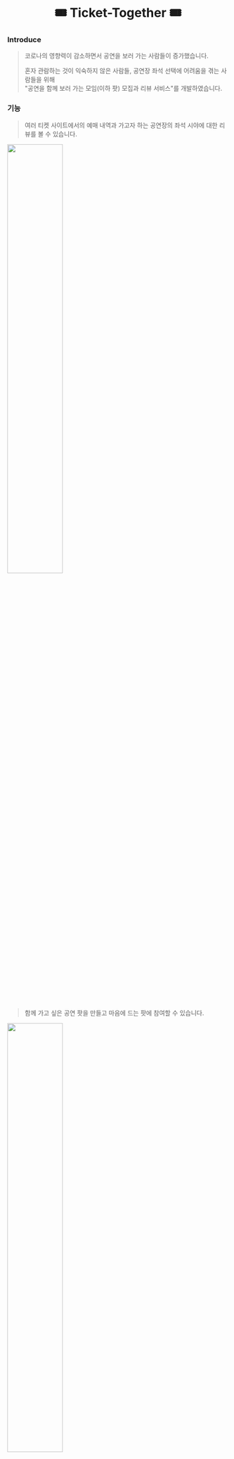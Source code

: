 <div align=center> <h1> 🎟 Ticket-Together 🎟 </h1> </div>

### Introduce

>코로나의 영향력이 감소하면서 공연을 보러 가는 사람들이 증가했습니다.<br>
>
>혼자 관람하는 것이 익숙하지 않은 사람들, 공연장 좌석 선택에 어려움을 겪는 사람들을 위해<br>
"공연을 함께 보러 가는 모임(이하 팟) 모집과 리뷰 서비스"를 개발하였습니다.

### 기능
> 여러 티켓 사이트에서의 예매 내역과 가고자 하는 공연장의 좌석 시야에 대한 리뷰를 볼 수 있습니다.
<img src ="https://user-images.githubusercontent.com/71436576/197369566-4a611caf-8f9a-4c8f-a05b-31304fcb8880.png" width=50% height=50%>

> 함께 가고 싶은 공연 팟을 만들고 마음에 드는 팟에 참여할 수 있습니다.
<img src ="https://user-images.githubusercontent.com/71436576/197369567-a97841d3-142f-47db-a127-e111dea51ca7.png" width=50% height=50%>

> 팟 참여자들과 실시간 채팅으로 원활한 소통이 가능합니다.
<img src="https://user-images.githubusercontent.com/71436576/197369668-bb6749fd-8b84-43d3-994e-d4be01797a2a.png" width=50% height=50%>


> 포토 캘린더로 본인이 관람한 공연이나 관람할 공연의 포스터를 올려, 나만의 캘린더를 제작하고 공유할 수 있습니다.
<img src ="https://user-images.githubusercontent.com/71436576/197369570-81197ac5-8641-44fb-ab6c-23994e04652c.png" width=50% height=50%>
